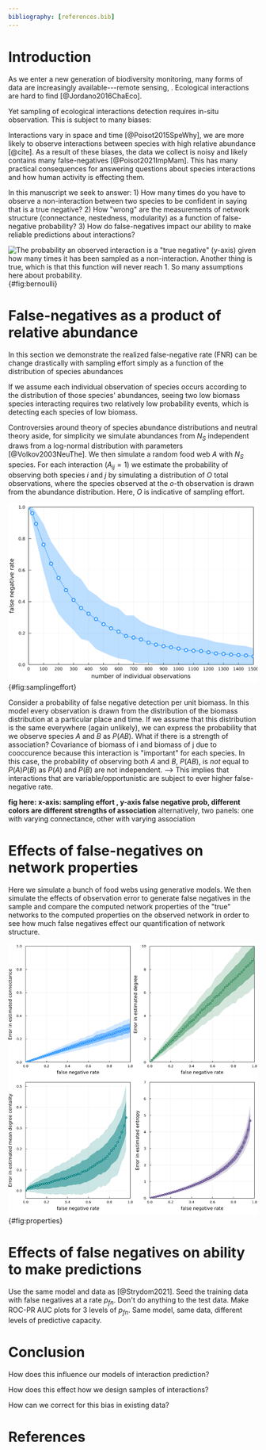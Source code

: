 ```yaml
---
bibliography: [references.bib]
---
```


# Introduction



As we enter a new generation of biodiversity monitoring, many forms of data are
increasingly available---remote sensing, . Ecological interactions are hard to
find [@Jordano2016ChaEco].

Yet sampling of ecological interactions detection requires in-situ observation.
This is subject to many biases:

Interactions vary in space and time [@Poisot2015SpeWhy], we are more likely to
observe interactions between species with high relative abundance [@cite]. As a
result of these biases, the data we collect is noisy and likely contains  many
false-negatives [@Poisot2021ImpMam]. This has many practical consequences for
answering questions about species interactions and how human activity is
effecting them.

In this manuscript we seek to answer: 1) How many times do you have to observe a
non-interaction between two species to be confident in saying that is a true
negative? 2) How "wrong" are the measurements of network structure (connectance,
nestedness, modularity) as a function of false-negative probability? 3) How do
false-negatives impact our ability to make reliable predictions about
interactions?

![The probability an observed interaction is a "true negative" (y-axis) given
how many times it has been sampled as a non-interaction. Another thing is true,
which is that this function will never reach 1. So many assumptions here about
probability. ](./figures/bernoulli.png){#fig:bernoulli}




# False-negatives as a product of relative abundance

In this section we demonstrate the realized false-negative rate (FNR) can be
change drastically with sampling effort simply as a function of the distribution
of species abundances

If we assume each individual observation of species occurs according to the
distribution of those species' abundances, seeing two low biomass species
interacting requires two relatively low probability events, which is detecting
each species of low biomass.

Controversies around theory of species abundance distributions and neutral
theory aside, for simplicity we simulate abundances from $N_S$ independent draws
from a log-normal distribution with parameters [@Volkov2003NeuThe]. We then
simulate a random food web $A$ with $N_S$ species. For each interaction ($A_{ij}
= 1$) we estimate the probability of observing both species $i$ and $j$ by
simulating a distribution of $O$ total observations, where the species observed
at the $o$-th observation is drawn from the abundance distribution. Here, $O$ is
indicative of sampling effort.


![sampling effort fnr](./figures/samplingeffort_fnr.png){#fig:samplingeffort}

Consider a probability of false negative detection per unit biomass. In this
model every observation is drawn from the distribution of the biomass
distribution at a particular place and time. If we assume that this distribution
is the same everywhere (again unlikely), we can express the probability that we
observe species $A$ and $B$ as $P(AB)$. What if there is a strength of
association? Covariance of biomass of i and biomass of j due to cooccurence
because this interaction is "important" for each species. In this case, the
probability of observing both $A$ and $B$, $P(AB)$, is _not_ equal to $P(A)P(B)$
as $P(A)$ and $P(B)$ are not independent. --> This implies that interactions
that are variable/opportunistic are subject to ever higher false-negative rate.


**fig here: x-axis: sampling effort , y-axis false negative prob, different
colors are different strengths of association**
alternatively, two panels: one with varying connectance, other with varying association

# Effects of false-negatives on network properties

Here we simulate a bunch of food webs using generative models.
We then simulate the effects of observation error to generate
false negatives in the sample and compare the computed network
properties of the "true" networks to the computed properties on
the observed network in order to see how much false negatives
effect our quantification of network structure.

![fig](./figures/properties_error.png){#fig:properties}

# Effects of false negatives on ability to make predictions

Use the same model and data as [@Strydom2021]. Seed the training
data with false negatives at a rate $p_{fn}$. Don't do anything to
the test data. Make ROC-PR AUC plots for 3 levels of $p_{fn}$. Same
model, same data, different levels of predictive capacity.


# Conclusion

How does this influence our models of interaction prediction?

How does this effect how we design samples of interactions?

How can we correct for this bias in existing data?

# References
